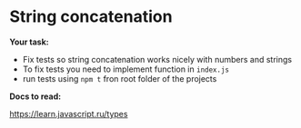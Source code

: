 # String concatenation

**Your task:**

* Fix tests so string concatenation works nicely with numbers and strings
* To fix tests you need to implement function in `index.js`
* run tests using `npm t` fron root folder of the projects

**Docs to read:**

https://learn.javascript.ru/types
